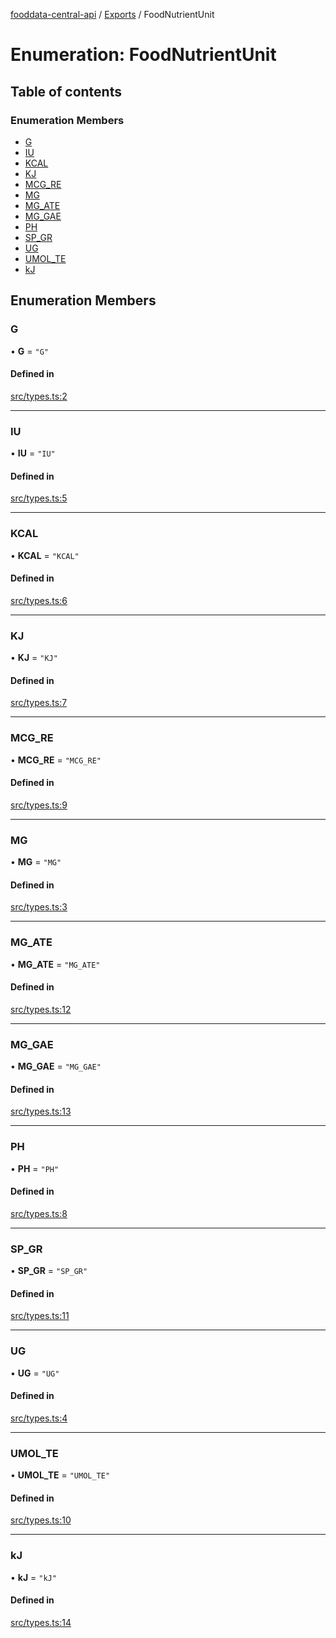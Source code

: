 [fooddata-central-api](../README.md) / [Exports](../modules.md) / FoodNutrientUnit

# Enumeration: FoodNutrientUnit

## Table of contents

### Enumeration Members

- [G](FoodNutrientUnit.md#g)
- [IU](FoodNutrientUnit.md#iu)
- [KCAL](FoodNutrientUnit.md#kcal)
- [KJ](FoodNutrientUnit.md#kj)
- [MCG\_RE](FoodNutrientUnit.md#mcg_re)
- [MG](FoodNutrientUnit.md#mg)
- [MG\_ATE](FoodNutrientUnit.md#mg_ate)
- [MG\_GAE](FoodNutrientUnit.md#mg_gae)
- [PH](FoodNutrientUnit.md#ph)
- [SP\_GR](FoodNutrientUnit.md#sp_gr)
- [UG](FoodNutrientUnit.md#ug)
- [UMOL\_TE](FoodNutrientUnit.md#umol_te)
- [kJ](FoodNutrientUnit.md#kj-1)

## Enumeration Members

### G

• **G** = ``"G"``

#### Defined in

[src/types.ts:2](https://github.com/inji-gg/fooddata-central-api/blob/4f116a9/src/types.ts#L2)

___

### IU

• **IU** = ``"IU"``

#### Defined in

[src/types.ts:5](https://github.com/inji-gg/fooddata-central-api/blob/4f116a9/src/types.ts#L5)

___

### KCAL

• **KCAL** = ``"KCAL"``

#### Defined in

[src/types.ts:6](https://github.com/inji-gg/fooddata-central-api/blob/4f116a9/src/types.ts#L6)

___

### KJ

• **KJ** = ``"KJ"``

#### Defined in

[src/types.ts:7](https://github.com/inji-gg/fooddata-central-api/blob/4f116a9/src/types.ts#L7)

___

### MCG\_RE

• **MCG\_RE** = ``"MCG_RE"``

#### Defined in

[src/types.ts:9](https://github.com/inji-gg/fooddata-central-api/blob/4f116a9/src/types.ts#L9)

___

### MG

• **MG** = ``"MG"``

#### Defined in

[src/types.ts:3](https://github.com/inji-gg/fooddata-central-api/blob/4f116a9/src/types.ts#L3)

___

### MG\_ATE

• **MG\_ATE** = ``"MG_ATE"``

#### Defined in

[src/types.ts:12](https://github.com/inji-gg/fooddata-central-api/blob/4f116a9/src/types.ts#L12)

___

### MG\_GAE

• **MG\_GAE** = ``"MG_GAE"``

#### Defined in

[src/types.ts:13](https://github.com/inji-gg/fooddata-central-api/blob/4f116a9/src/types.ts#L13)

___

### PH

• **PH** = ``"PH"``

#### Defined in

[src/types.ts:8](https://github.com/inji-gg/fooddata-central-api/blob/4f116a9/src/types.ts#L8)

___

### SP\_GR

• **SP\_GR** = ``"SP_GR"``

#### Defined in

[src/types.ts:11](https://github.com/inji-gg/fooddata-central-api/blob/4f116a9/src/types.ts#L11)

___

### UG

• **UG** = ``"UG"``

#### Defined in

[src/types.ts:4](https://github.com/inji-gg/fooddata-central-api/blob/4f116a9/src/types.ts#L4)

___

### UMOL\_TE

• **UMOL\_TE** = ``"UMOL_TE"``

#### Defined in

[src/types.ts:10](https://github.com/inji-gg/fooddata-central-api/blob/4f116a9/src/types.ts#L10)

___

### kJ

• **kJ** = ``"kJ"``

#### Defined in

[src/types.ts:14](https://github.com/inji-gg/fooddata-central-api/blob/4f116a9/src/types.ts#L14)
